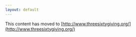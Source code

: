 ```yaml
---
layout: default
---
```


This content has moved to [http://www.threesixtygiving.org/](http://www.threesixtygiving.org/)